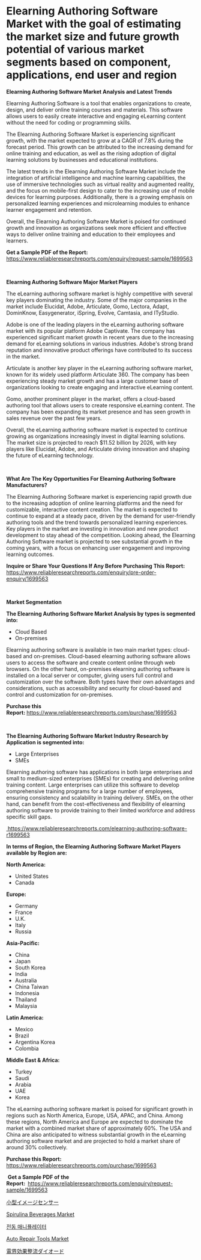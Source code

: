 <p><h1>Elearning Authoring Software Market with the goal of estimating the market size and future growth potential of various market segments based on component, applications, end user and region</h1></p><p><strong>Elearning Authoring Software Market Analysis and Latest Trends</strong></p>
<p><p>Elearning Authoring Software is a tool that enables organizations to create, design, and deliver online training courses and materials. This software allows users to easily create interactive and engaging eLearning content without the need for coding or programming skills.</p><p>The Elearning Authoring Software Market is experiencing significant growth, with the market expected to grow at a CAGR of 7.8% during the forecast period. This growth can be attributed to the increasing demand for online training and education, as well as the rising adoption of digital learning solutions by businesses and educational institutions.</p><p>The latest trends in the Elearning Authoring Software Market include the integration of artificial intelligence and machine learning capabilities, the use of immersive technologies such as virtual reality and augmented reality, and the focus on mobile-first design to cater to the increasing use of mobile devices for learning purposes. Additionally, there is a growing emphasis on personalized learning experiences and microlearning modules to enhance learner engagement and retention.</p><p>Overall, the Elearning Authoring Software Market is poised for continued growth and innovation as organizations seek more efficient and effective ways to deliver online training and education to their employees and learners.</p></p>
<p><strong>Get a Sample PDF of the Report:&nbsp;</strong> <a href="https://www.reliableresearchreports.com/enquiry/request-sample/1699563">https://www.reliableresearchreports.com/enquiry/request-sample/1699563</a></p>
<p>&nbsp;</p>
<p><strong>Elearning Authoring Software Major Market Players</strong></p>
<p><p>The eLearning authoring software market is highly competitive with several key players dominating the industry. Some of the major companies in the market include Elucidat, Adobe, Articulate, Gomo, Lectora, Adapt, DominKnow, Easygenerator, iSpring, Evolve, Camtasia, and ITyStudio.</p><p>Adobe is one of the leading players in the eLearning authoring software market with its popular platform Adobe Captivate. The company has experienced significant market growth in recent years due to the increasing demand for eLearning solutions in various industries. Adobe's strong brand reputation and innovative product offerings have contributed to its success in the market.</p><p>Articulate is another key player in the eLearning authoring software market, known for its widely used platform Articulate 360. The company has been experiencing steady market growth and has a large customer base of organizations looking to create engaging and interactive eLearning content.</p><p>Gomo, another prominent player in the market, offers a cloud-based authoring tool that allows users to create responsive eLearning content. The company has been expanding its market presence and has seen growth in sales revenue over the past few years.</p><p>Overall, the eLearning authoring software market is expected to continue growing as organizations increasingly invest in digital learning solutions. The market size is projected to reach $11.52 billion by 2026, with key players like Elucidat, Adobe, and Articulate driving innovation and shaping the future of eLearning technology.</p></p>
<p>&nbsp;</p>
<p><strong>What Are The Key Opportunities For Elearning Authoring Software Manufacturers?</strong></p>
<p><p>The Elearning Authoring Software market is experiencing rapid growth due to the increasing adoption of online learning platforms and the need for customizable, interactive content creation. The market is expected to continue to expand at a steady pace, driven by the demand for user-friendly authoring tools and the trend towards personalized learning experiences. Key players in the market are investing in innovation and new product development to stay ahead of the competition. Looking ahead, the Elearning Authoring Software market is projected to see substantial growth in the coming years, with a focus on enhancing user engagement and improving learning outcomes.</p></p>
<p><strong>Inquire or Share Your Questions If Any Before Purchasing This Report:</strong> <a href="https://www.reliableresearchreports.com/enquiry/pre-order-enquiry/1699563">https://www.reliableresearchreports.com/enquiry/pre-order-enquiry/1699563</a></p>
<p>&nbsp;</p>
<p><strong>Market Segmentation</strong></p>
<p><strong>The Elearning Authoring Software Market Analysis by types is segmented into:</strong></p>
<p><ul><li>Cloud Based</li><li>On-premises</li></ul></p>
<p><p>Elearning authoring software is available in two main market types: cloud-based and on-premises. Cloud-based elearning authoring software allows users to access the software and create content online through web browsers. On the other hand, on-premises elearning authoring software is installed on a local server or computer, giving users full control and customization over the software. Both types have their own advantages and considerations, such as accessibility and security for cloud-based and control and customization for on-premises.</p></p>
<p><strong>Purchase this Report:&nbsp;</strong><a href="https://www.reliableresearchreports.com/purchase/1699563">https://www.reliableresearchreports.com/purchase/1699563</a></p>
<p>&nbsp;</p>
<p><strong>The Elearning Authoring Software Market Industry Research by Application is segmented into:</strong></p>
<p><ul><li>Large Enterprises</li><li>SMEs</li></ul></p>
<p><p>Elearning authoring software has applications in both large enterprises and small to medium-sized enterprises (SMEs) for creating and delivering online training content. Large enterprises can utilize this software to develop comprehensive training programs for a large number of employees, ensuring consistency and scalability in training delivery. SMEs, on the other hand, can benefit from the cost-effectiveness and flexibility of elearning authoring software to provide training to their limited workforce and address specific skill gaps.</p></p>
<p><a href="https://www.reliableresearchreports.com/elearning-authoring-software-r1699563">&nbsp;https://www.reliableresearchreports.com/elearning-authoring-software-r1699563</a></p>
<p><strong>In terms of Region, the Elearning Authoring Software Market Players available by Region are:</strong></p>
<p>
    <p> <strong> North America: </strong>
        <ul>
            <li>United States</li>
            <li>Canada</li>
        </ul>
        </p> 
    <p> <strong> Europe: </strong>
        <ul>
            <li>Germany</li>
            <li>France</li>
            <li>U.K.</li>
            <li>Italy</li>
            <li>Russia</li>
        </ul>
        </p> 
    <p> <strong> Asia-Pacific: </strong>
        <ul>
            <li>China</li>
            <li>Japan</li>
            <li>South Korea</li>
            <li>India</li>
            <li>Australia</li>
            <li>China Taiwan</li>
            <li>Indonesia</li>
            <li>Thailand</li>
            <li>Malaysia</li>
        </ul>
        </p> 
    <p> <strong> Latin America: </strong>
        <ul>
            <li>Mexico</li>
            <li>Brazil</li>
            <li>Argentina Korea</li>
            <li>Colombia</li>
        </ul>
        </p> 
    <p> <strong> Middle East & Africa: </strong>
        <ul>
            <li>Turkey</li>
            <li>Saudi</li>
            <li>Arabia</li>
            <li>UAE</li>
            <li>Korea</li>
        </ul>
    </p>
    </p>
<p><p>The eLearning authoring software market is poised for significant growth in regions such as North America, Europe, USA, APAC, and China. Among these regions, North America and Europe are expected to dominate the market with a combined market share of approximately 60%. The USA and China are also anticipated to witness substantial growth in the eLearning authoring software market and are projected to hold a market share of around 30% collectively.</p></p>
<p><strong>Purchase this Report: </strong><a href="https://www.reliableresearchreports.com/purchase/1699563">https://www.reliableresearchreports.com/purchase/1699563</a></p>
<p>&nbsp;<strong>Get a Sample PDF of the Report:&nbsp;&nbsp;</strong><a href="https://www.reliableresearchreports.com/enquiry/request-sample/1699563">https://www.reliableresearchreports.com/enquiry/request-sample/1699563</a></p>
<p><strong></strong></p>
<p><p><a href="https://github.com/LeoraEber/Market-Research-Report-List-1/blob/main/7450109123811.md">小型イメージセンサー</a></p><p><a href="https://issuu.com/reportprime-2/docs/spirulina-beverages-market-size-2030.pptx">Spirulina Beverages Market</a></p><p><a href="https://github.com/mpodehpw07370073/Market-Research-Report-List-2/blob/main/2114900109115.md">전동 매니퓰레이터</a></p><p><a href="https://github.com/derrinmiltonellis35gcl/Market-Research-Report-List-3/blob/main/auto-repair-tools-market.md">Auto Repair Tools Market</a></p><p><a href="https://github.com/tubbs463/Market-Research-Report-List-1/blob/main/5709130123810.md">電界効果整流ダイオード</a></p></p>
